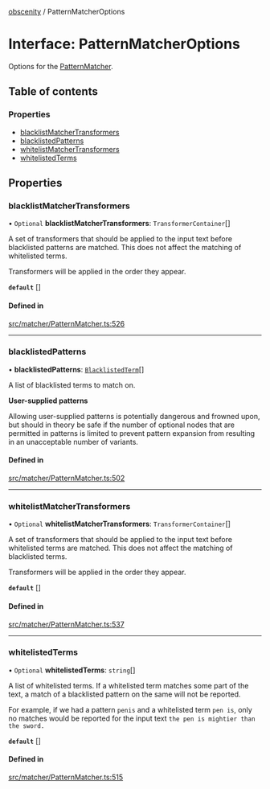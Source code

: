 [obscenity](../README.md) / PatternMatcherOptions

# Interface: PatternMatcherOptions

Options for the [PatternMatcher](../classes/PatternMatcher.md).

## Table of contents

### Properties

- [blacklistMatcherTransformers](PatternMatcherOptions.md#blacklistmatchertransformers)
- [blacklistedPatterns](PatternMatcherOptions.md#blacklistedpatterns)
- [whitelistMatcherTransformers](PatternMatcherOptions.md#whitelistmatchertransformers)
- [whitelistedTerms](PatternMatcherOptions.md#whitelistedterms)

## Properties

### blacklistMatcherTransformers

• `Optional` **blacklistMatcherTransformers**: `TransformerContainer`[]

A set of transformers that should be applied to the input text before
blacklisted patterns are matched. This does not affect the matching of
whitelisted terms.

Transformers will be applied in the order they appear.

**`default`** []

#### Defined in

[src/matcher/PatternMatcher.ts:526](https://github.com/jo3-l/obscenity/blob/ce020a0/src/matcher/PatternMatcher.ts#L526)

___

### blacklistedPatterns

• **blacklistedPatterns**: [`BlacklistedTerm`](BlacklistedTerm.md)[]

A list of blacklisted terms to match on.

**User-supplied patterns**

Allowing user-supplied patterns is potentially dangerous and frowned
upon, but should in theory be safe if the number of optional nodes that
are permitted in patterns is limited to prevent pattern expansion from
resulting in an unacceptable number of variants.

#### Defined in

[src/matcher/PatternMatcher.ts:502](https://github.com/jo3-l/obscenity/blob/ce020a0/src/matcher/PatternMatcher.ts#L502)

___

### whitelistMatcherTransformers

• `Optional` **whitelistMatcherTransformers**: `TransformerContainer`[]

A set of transformers that should be applied to the input text before
whitelisted terms are matched. This does not affect the matching of
blacklisted terms.

Transformers will be applied in the order they appear.

**`default`** []

#### Defined in

[src/matcher/PatternMatcher.ts:537](https://github.com/jo3-l/obscenity/blob/ce020a0/src/matcher/PatternMatcher.ts#L537)

___

### whitelistedTerms

• `Optional` **whitelistedTerms**: `string`[]

A list of whitelisted terms. If a whitelisted term matches some part of
the text, a match of a blacklisted pattern on the same will not be
reported.

For example, if we had a pattern `penis` and a whitelisted term `pen is`,
only no matches would be reported for the input text `the pen is mightier
than the sword.`

**`default`** []

#### Defined in

[src/matcher/PatternMatcher.ts:515](https://github.com/jo3-l/obscenity/blob/ce020a0/src/matcher/PatternMatcher.ts#L515)
